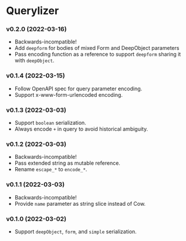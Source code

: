 # Querylizer

### v0.2.0 (2022-03-16)

- Backwards-incompatible!
- Add `deepform` for bodies of mixed Form and DeepObject parameters
- Pass encoding function as a reference to support `deepform` sharing it with `deepObject`.

### v0.1.4 (2022-03-15)

- Follow OpenAPI spec for query parameter encoding.
- Support x-www-form-urlencoded encoding.

### v0.1.3 (2022-03-03)

- Support `boolean` serialization.
- Always encode `+` in query to avoid historical ambiguity.

### v0.1.2 (2022-03-03)

- Backwards-incompatible!
- Pass extended string as mutable reference.
- Rename `escape_*` to `encode_*`.

### v0.1.1 (2022-03-03)

- Backwards-incompatible!
- Provide `name` parameter as string slice instead of Cow.

### v0.1.0 (2022-03-02)

- Support `deepObject`, `form`, and `simple` serialization.
